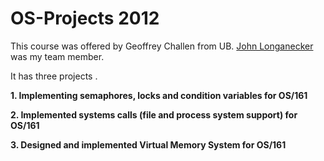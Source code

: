 OS-Projects 2012
=======
This course was offered by Geoffrey Challen from UB. [John Longanecker](https://github.com/johnlonganecker) was my team member. 

It has three projects .


**1. Implementing semaphores, locks and condition variables for OS/161**

**2. Implemented systems calls (file and process system support) for OS/161**

**3. Designed and implemented Virtual Memory System for OS/161**


